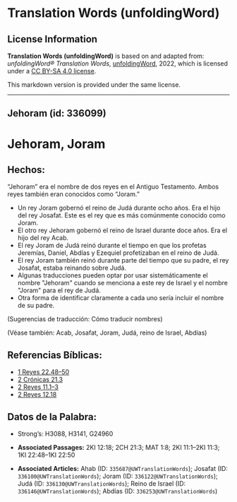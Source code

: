 # Translation Words (unfoldingWord)

## License Information

**Translation Words (unfoldingWord)** is based on and adapted from: _unfoldingWord® Translation Words_, [unfoldingWord](https://unfoldingword.org/utw), 2022, which is licensed under a [CC BY-SA 4.0 license](https://creativecommons.org/licenses/by-sa/4.0/legalcode.en).

This markdown version is provided under the same license.



--------------------------------

## Jehoram (id: 336099)

Jehoram, Joram
==============

Hechos:
-------

“Jehoram” era el nombre de dos reyes en el Antiguo Testamento. Ambos reyes también eran conocidos como “Joram.”

* Un rey Joram gobernó el reino de Judá durante ocho años. Era el hijo del rey Josafat. Este es el rey que es más comúnmente conocido como Joram.
* El otro rey Jehoram gobernó el reino de Israel durante doce años. Era el hijo del rey Acab.
* El rey Joram de Judá reinó durante el tiempo en que los profetas Jeremías, Daniel, Abdías y Ezequiel profetizaban en el reino de Judá.
* El rey Joram también reinó durante parte del tiempo que su padre, el rey Josafat, estaba reinando sobre Judá.
* Algunas traducciones pueden optar por usar sistemáticamente el nombre "Jehoram" cuando se menciona a este rey de Israel y el nombre "Joram" para el rey de Judá.
* Otra forma de identificar claramente a cada uno sería incluir el nombre de su padre.

(Sugerencias de traducción: Cómo traducir nombres)

(Véase también: Acab, Josafat, Joram, Judá, reino de Israel, Abdías)

Referencias Bíblicas:
---------------------

* [1 Reyes 22\.48–50](https://ref.ly/1Kgs22:48-1Kgs22:50)
* [2 Crónicas 21\.3](https://ref.ly/2Chr21:3)
* [2 Reyes 11\.1–3](https://ref.ly/2Kgs11:1-2Kgs11:3)
* [2 Reyes 12\.18](https://ref.ly/2Kgs12:18)

Datos de la Palabra:
--------------------

* Strong’s: H3088, H3141, G24960

* **Associated Passages:** 2KI 12:18; 2CH 21:3; MAT 1:8; 2KI 11:1–2KI 11:3; 1KI 22:48–1KI 22:50
* **Associated Articles:** Ahab (ID: `335687@UWTranslationWords`); Josafat (ID: `336100@UWTranslationWords`); Joram (ID: `336122@UWTranslationWords`); Judá (ID: `336130@UWTranslationWords`); Reino de Israel (ID: `336146@UWTranslationWords`); Abdías (ID: `336253@UWTranslationWords`)


